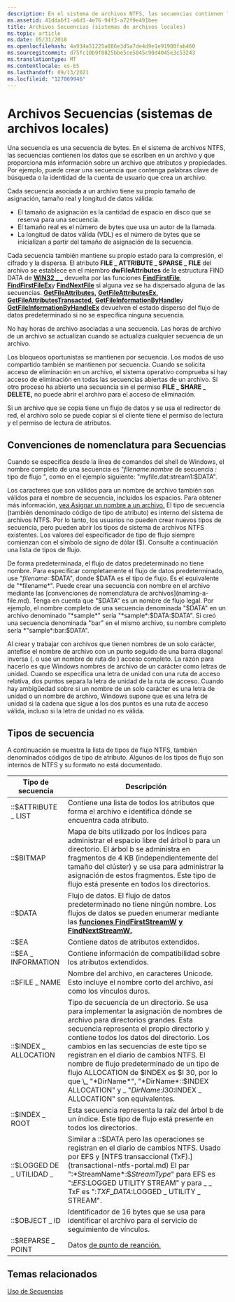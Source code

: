 ```yaml
---
description: En el sistema de archivos NTFS, las secuencias contienen los datos que se escriben en un archivo y que proporciona más información sobre un archivo que atributos y propiedades.
ms.assetid: 41dda6f1-a6d1-4e76-94f3-a72f9e491bee
title: Archivos Secuencias (sistemas de archivos locales)
ms.topic: article
ms.date: 05/31/2018
ms.openlocfilehash: 4a934a51225a886e3d5a7de4d9e1e91900fab460
ms.sourcegitcommit: d75fc10b9f0825bbe5ce5045c90d4045e3c53243
ms.translationtype: MT
ms.contentlocale: es-ES
ms.lasthandoff: 09/13/2021
ms.locfileid: "127069946"
---
```

# <a name="file-streams-local-file-systems"></a>Archivos Secuencias (sistemas de archivos locales)

Una secuencia es una secuencia de bytes. En el sistema de archivos NTFS, las secuencias contienen los datos que se escriben en un archivo y que proporciona más información sobre un archivo que atributos y propiedades. Por ejemplo, puede crear una secuencia que contenga palabras clave de búsqueda o la identidad de la cuenta de usuario que crea un archivo.

Cada secuencia asociada a un archivo tiene su propio tamaño de asignación, tamaño real y longitud de datos válida:

-   El tamaño de asignación es la cantidad de espacio en disco que se reserva para una secuencia.
-   El tamaño real es el número de bytes que usa un autor de la llamada.
-   La longitud de datos válida (VDL) es el número de bytes que se inicializan a partir del tamaño de asignación de la secuencia.

Cada secuencia también mantiene su propio estado para la compresión, el cifrado y la dispersa. El atributo **FILE \_ ATTRIBUTE \_ SPARSE \_ FILE** del archivo se establece en el miembro **dwFileAttributes** de la estructura FIND DATA de [**WIN32 \_ \_**](/windows/desktop/api/MinWinBase/ns-minwinbase-win32_find_dataa) devuelta por las funciones [**FindFirstFile**](/windows/desktop/api/FileAPI/nf-fileapi-findfirstfilea), [**FindFirstFileEx**](/windows/desktop/api/FileAPI/nf-fileapi-findfirstfileexa)y [**FindNextFile**](/windows/desktop/api/FileAPI/nf-fileapi-findnextfilea) si alguna vez se ha dispersado alguna de las secuencias. [**GetFileAttributes,**](/windows/desktop/api/FileAPI/nf-fileapi-getfileattributesa) [**GetFileAttributesEx,**](/windows/desktop/api/FileAPI/nf-fileapi-getfileattributesexa) [**GetFileAttributesTransacted,**](/windows/desktop/api/WinBase/nf-winbase-getfileattributestransacteda) [**GetFileInformationByHandle**](/windows/desktop/api/FileAPI/nf-fileapi-getfileinformationbyhandle)y [**GetFileInformationByHandleEx**](/windows/desktop/api/WinBase/nf-winbase-getfileinformationbyhandleex) devuelven el estado disperso del flujo de datos predeterminado si no se especifica ninguna secuencia.

No hay horas de archivo asociadas a una secuencia. Las horas de archivo de un archivo se actualizan cuando se actualiza cualquier secuencia de un archivo.

Los bloqueos oportunistas se mantienen por secuencia. Los modos de uso compartido también se mantienen por secuencia. Cuando se solicita acceso de eliminación en un archivo, el sistema operativo comprueba si hay acceso de eliminación en todas las secuencias abiertas de un archivo. Si otro proceso ha abierto una secuencia sin el permiso **FILE \_ SHARE \_ DELETE,** no puede abrir el archivo para el acceso de eliminación.

Si un archivo que se copia tiene un flujo de datos y se usa el redirector de red, el archivo solo se puede copiar si el cliente tiene el permiso de lectura y el permiso de lectura de atributos.

## <a name="naming-conventions-for-streams"></a>Convenciones de nomenclatura para Secuencias

Cuando se especifica desde la línea de comandos del shell de Windows, el nombre completo de una secuencia es "*filename*:*nombre* de secuencia *:* tipo de flujo ", como en el ejemplo siguiente: "myfile.dat:stream1:$DATA".

Los caracteres que son válidos para un nombre de archivo también son válidos para el nombre de secuencia, incluidos los espacios. Para obtener más información, [vea Asignar un nombre a un archivo.](naming-a-file.md) El tipo de secuencia (también denominado código de tipo de atributo) es interno del sistema de archivos NTFS. Por lo tanto, los usuarios no pueden crear nuevos tipos de secuencia, pero pueden abrir los tipos de sistema de archivos NTFS existentes. Los valores del especificador de tipo de flujo siempre comienzan con el símbolo de signo de dólar ($). Consulte a continuación una lista de tipos de flujo.

De forma predeterminada, el flujo de datos predeterminado no tiene nombre. Para especificar completamente el flujo de datos predeterminado, use *"filename*::$DATA", donde $DATA es el tipo de flujo. Es el equivalente de "*filename*". Puede crear una secuencia con nombre en el archivo mediante las [convenciones de nomenclatura de archivos](naming-a-file.md). Tenga en cuenta que "$DATA" es un nombre de flujo legal. Por ejemplo, el nombre completo de una secuencia denominada "$DATA" en un archivo denominado "*sample*" sería "*sample*:$DATA:$DATA". Si creó una secuencia denominada "bar" en el mismo archivo, su nombre completo sería *"sample*:bar:$DATA".

Al crear y trabajar con archivos que tienen nombres de un solo carácter, antefise el nombre de archivo con un punto seguido de una barra diagonal inversa (. o use un nombre de ruta de \) acceso completo. La razón para hacerlo es que Windows nombres de archivo de un carácter como letras de unidad. Cuando se especifica una letra de unidad con una ruta de acceso relativa, dos puntos separa la letra de unidad de la ruta de acceso. Cuando hay ambigüedad sobre si un nombre de un solo carácter es una letra de unidad o un nombre de archivo, Windows supone que es una letra de unidad si la cadena que sigue a los dos puntos es una ruta de acceso válida, incluso si la letra de unidad no es válida.

## <a name="stream-types"></a>Tipos de secuencia

A continuación se muestra la lista de tipos de flujo NTFS, también denominados códigos de tipo de atributo. Algunos de los tipos de flujo son internos de NTFS y su formato no está documentado.



| Tipo de secuencia                | Descripción                                                                                                                                                                                                                                                                                                                                                                                                                                      |
|----------------------------|--------------------------------------------------------------------------------------------------------------------------------------------------------------------------------------------------------------------------------------------------------------------------------------------------------------------------------------------------------------------------------------------------------------------------------------------------|
| ::$ATTRIBUTE \_ LIST         | Contiene una lista de todos los atributos que forma el archivo e identifica dónde se encuentra cada atributo.                                                                                                                                                                                                                                                                                                                                          |
| ::$BITMAP                  | Mapa de bits utilizado por los índices para administrar el espacio libre del árbol b para un directorio. El árbol b se administra en fragmentos de 4 KB (independientemente del tamaño del clúster) y se usa para administrar la asignación de estos fragmentos. Este tipo de flujo está presente en todos los directorios.                                                                                                                                                                                           |
| ::$DATA                    | Flujo de datos. El flujo de datos predeterminado no tiene ningún nombre. Los flujos de datos se pueden enumerar mediante las [**funciones FindFirstStreamW**](/windows/desktop/api/fileapi/nf-fileapi-findfirststreamw) [**y FindNextStreamW.**](/windows/desktop/api/fileapi/nf-fileapi-findnextstreamw)                                                                                                                                                                                                                                                |
| ::$EA                      | Contiene datos de atributos extendidos.|
| ::$EA \_ INFORMATION         | Contiene información de compatibilidad sobre los atributos extendidos.                                                                                                                                                                                                                                                                                                                                                                                      |
| ::$FILE \_ NAME              | Nombre del archivo, en caracteres Unicode. Esto incluye el nombre corto del archivo, así como los vínculos duros.                                                                                                                                                                                                                                                                                                                                 |
| ::$INDEX \_ ALLOCATION       | Tipo de secuencia de un directorio. Se usa para implementar la asignación de nombres de archivo para directorios grandes. Esta secuencia representa el propio directorio y contiene todos los datos del directorio. Los cambios en las secuencias de este tipo se registran en el diario de cambios NTFS. El nombre de flujo predeterminado de un tipo de flujo ALLOCATION de $INDEX es $I 30, por lo que \_ "*DirName*", "*DirName*::$INDEX ALLOCATION" y \_ "*DirName*:$I 30:$INDEX \_ ALLOCATION" son equivalentes. |
| ::$INDEX \_ ROOT             | Esta secuencia representa la raíz del árbol b de un índice. Este tipo de flujo está presente en todos los directorios.                                                                                                                                                                                                                                                                                                                                           |
| ::$LOGGED DE \_ UTILIDAD \_ | Similar a ::$DATA pero las operaciones se registran en el diario de cambios NTFS. Usado por EFS y [NTFS transaccional (TxF).](transactional-ntfs-portal.md) El par ":*StreamName*:$*StreamType*" para EFS es ":$EFS:$LOGGED UTILITY STREAM" y para \_ \_ TxF es ":$TXF \_ DATA:$LOGGED \_ UTILITY \_ STREAM".                                                                                                                                                    |
| ::$OBJECT \_ ID              | Identificador de 16 bytes que se usa para identificar el archivo para el servicio de seguimiento de vínculos.                                                                                                                                                                                                                                                                                                                                                                           |
| ::$REPARSE \_ POINT          | Datos [de punto de reanción.](reparse-points.md)|



 

## <a name="related-topics"></a>Temas relacionados

<dl> <dt>

[Uso de Secuencias](using-streams.md)
</dt> </dl>

 

 



